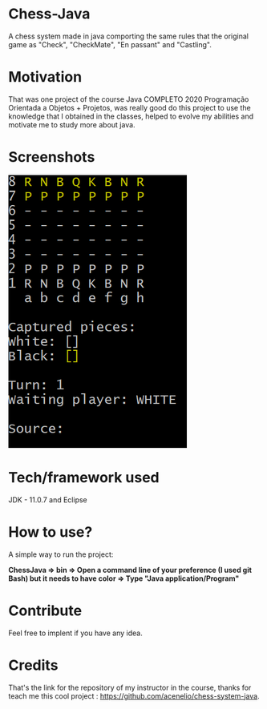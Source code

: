 # Chess-Java
A chess system made in java comporting the same rules that the original game as "Check", "CheckMate", "En passant" and "Castling".

# Motivation
That was one project of the course Java COMPLETO 2020 Programação Orientada a Objetos + Projetos, was really good do this project to use the knowledge that I obtained in the classes, helped to evolve my abilities and motivate me to study more about java.

# Screenshots
![Chess board](/screenshots/chess_board.png)

# Tech/framework used
JDK - 11.0.7 and Eclipse

# How to use?
A simple way to run the project: 

**ChessJava => bin => Open a command line of your preference (I used git Bash) but it needs to have color => Type "Java application/Program"**

# Contribute
Feel free to implent if you have any idea.

# Credits
That's the link for the repository of my instructor in the course, thanks for teach me this cool project : https://github.com/acenelio/chess-system-java.
